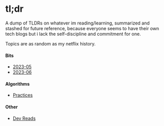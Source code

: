 # tl;dr

A dump of TLDRs on whatever im reading/learning, summarized and stashed for future reference, because everyone seems to have their own tech blogs but i lack the self-discipline and commitment for one.

Topics are as random as my netflix history.



#### Bits

- [2023-05](./bits/2023-05.md)
- [2023-06](./bits/2023-06.md)



#### Algorithms

- [Practices]((./algorithms/README.md/#Practices))



#### Other

* [Dev Reads](./reads/dev-reads.md)
